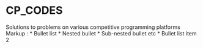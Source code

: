 # CP_CODES
Solutions to problems on various competitive programming platforms
 Markup : * Bullet list
              * Nested bullet
                  * Sub-nested bullet etc
          * Bullet list item 2
